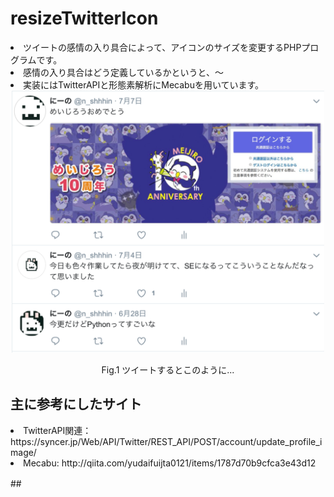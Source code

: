 # resizeTwitterIcon
<li>ツイートの感情の入り具合によって、アイコンのサイズを変更するPHPプログラムです。</li>
<li>感情の入り具合はどう定義しているかというと、〜</li>
<li>実装にはTwitterAPIと形態素解析にMecabuを用いています。</li>

<div align="CENTER">
<img src="https://github.com/nshhhin/resizeTwitterIcon/blob/master/RTI_demo.png" width = "500px" height = "auto">
<p>Fig.1 ツイートするとこのように...</p>
</div>

## 主に参考にしたサイト
<li>TwitterAPI関連： <a>https://syncer.jp/Web/API/Twitter/REST_API/POST/account/update_profile_image/</a></li>
<li>Mecabu: <a>http://qiita.com/yudaifuijta0121/items/1787d70b9cfca3e43d12</a></li>

##　
